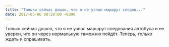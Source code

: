 ```yaml
---
title: "Только сейчас дошло, что я не узнал маршрут следов..."
date: 2017-05-06 08:20:00 +0300
---
```


Только сейчас дошло, что я не узнал маршрут следования автобуса и не уверен, что он через нормальную таможню пойдёт. Теперь, только ждать и спрашивать.

